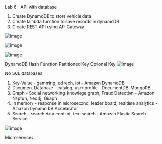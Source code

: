 Lab 6 - API with database
  1. Create DynamoDB to store vehicle data
  2. Create lambda function to save records in dynamoDB
  3. Create REST API using API Gateway

![image](https://github.com/SomJagdale/AWS-Solution-Architect-Lab/assets/97079268/639945c5-bb4d-442a-a505-526c71983460)

![image](https://github.com/SomJagdale/AWS-Solution-Architect-Lab/assets/97079268/48a64997-455b-4191-ad6e-9a833615915d)

![image](https://github.com/SomJagdale/AWS-Solution-Architect-Lab/assets/97079268/59898def-f2d8-48c3-a8c7-1e44683aebf2)

DynamoDB
Hash Function
Partitioned Key 
Optional Key
![image](https://github.com/SomJagdale/AWS-Solution-Architect-Lab/assets/97079268/5795794f-c2a8-4b41-96bb-f60f3fc95566)

No SQL databases
1. Key-Value - gamming, ed tech, iot - Amazon DynamoDB
2. Document Database - catalog, user profile - DocumentDB, MongoDB
3. Graph - Social networking, knowlege graph, Fraud Detection - Amazon Naptun, Neo4j, Giraph
4. In memory - response in microsecond, leader board, realtime analytics - Amazon Dynamo DB Accelarator
5. Search - search data content, text search - Amazon Elastic Search Service

![image](https://github.com/SomJagdale/AWS-Solution-Architect-Lab/assets/97079268/bb0cf214-7f9f-45b2-a50e-4e01cb099f85)

Microservices 
